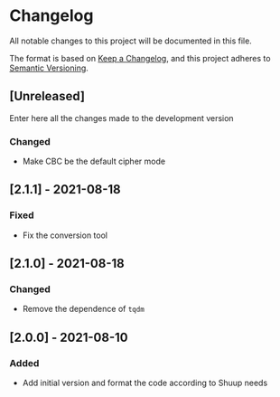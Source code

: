 # Changelog
All notable changes to this project will be documented in this file.

The format is based on [Keep a Changelog](https://keepachangelog.com/en/1.0.0/),
and this project adheres to [Semantic Versioning](https://semver.org/spec/v2.0.0.html).

## [Unreleased]

Enter here all the changes made to the development version

### Changed

- Make CBC be the default cipher mode

## [2.1.1] - 2021-08-18

### Fixed

- Fix the conversion tool

## [2.1.0] - 2021-08-18

### Changed

- Remove the dependence of `tqdm`

## [2.0.0] - 2021-08-10

### Added

- Add initial version and format the code according to Shuup needs
